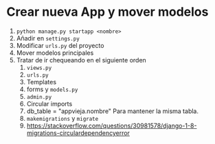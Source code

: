 # Crear nueva App y mover modelos

1. `python manage.py startapp <nombre>`
2. Añadir en `settings.py`
3. Modificar `urls.py` del proyecto
4. Mover modelos principales
5. Tratar de ir chequeando en el siguiente orden
    1. `views.py`
    2. `urls.py`
    3. Templates
    4. forms y `models.py`
    5. `admin.py`
    6. Circular imports
    7. db_table = "appvieja.nombre" Para mantener la misma tabla.
    8. `makemigrations` y `migrate`
    9. https://stackoverflow.com/questions/30981578/django-1-8-migrations-circulardependencyerror
